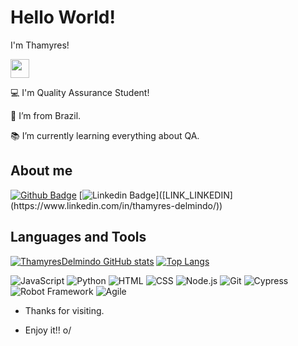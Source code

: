 # Hello World! 

I'm Thamyres!

 <img src=https://github.com/TheDudeThatCode/TheDudeThatCode/blob/master/Assets/Earth.gif width="30">

 
:computer: I'm Quality Assurance Student!

:house_with_garden: I’m from Brazil.

:books: I’m currently learning everything about QA.


## About me

[![Github Badge](https://img.shields.io/badge/-Github-000?style=flat-square&logo=Github&logoColor=white&link=LINK_GIT)]([LINK_GIT](https://github.com/ThamyresDelmindo)])
[![Linkedin Badge](https://img.shields.io/badge/-LinkedIn-blue?style=flat-square&logo=Linkedin&logoColor=white&link=[LINK_LINKEDIN](https://www.linkedin.com/in/thamyres-delmindo/))]([LINK_LINKEDIN](https://www.linkedin.com/in/thamyres-delmindo/))

## Languages and Tools

[![ThamyresDelmindo GitHub stats](https://github-readme-stats.vercel.app/api?username=ThamyresDelmindo)](https://github.com/ThamyresDelmindo/github-readme-stats)        [![Top Langs](https://github-readme-stats.vercel.app/api/top-langs/?username=ThamyresDelmindo&layout=compact)](https://github.com/ThamyresDelmindo/github-readme-stats)


![JavaScript](https://img.shields.io/badge/JavaScript-323330?style=for-the-badge&logo=javascript&logoColor=F7DF1E)  ![Python](https://img.shields.io/badge/Python-3776AB?style=for-the-badge&logo=python&logoColor=white)  ![HTML](https://img.shields.io/badge/HTML-E34F26?style=for-the-badge&logo=html5&logoColor=white)  ![CSS](https://img.shields.io/badge/CSS-1572B6?style=for-the-badge&logo=css3&logoColor=white)  ![Node.js](https://img.shields.io/badge/Node.js-339933?style=for-the-badge&logo=nodedotjs&logoColor=white)  ![Git](https://img.shields.io/badge/Git-F05032?style=for-the-badge&logo=git&logoColor=white)  ![Cypress](https://img.shields.io/badge/Cypress-17202C?style=for-the-badge&logo=cypress&logoColor=white)  ![Robot Framework](https://img.shields.io/badge/Robot_Framework-000000?style=for-the-badge&logo=robot-framework&logoColor=white)  ![Agile](https://img.shields.io/badge/Agile-009688?style=for-the-badge&logo=agile&logoColor=white)


- Thanks for visiting.

- Enjoy it!! o/

